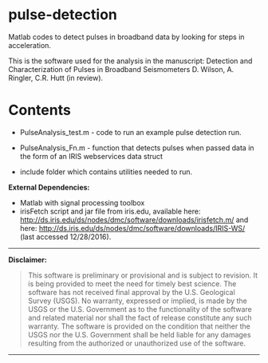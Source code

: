 # pulse-detection

Matlab codes to detect pulses in broadband data by looking for steps in acceleration.

This is the software used for the analysis in the manuscript: Detection and Characterization of Pulses in Broadband Seismometers
D. Wilson, A. Ringler, C.R. Hutt (in review).

Contents
======
* PulseAnalysis_test.m  - code to run an example pulse detection run.

* PulseAnalysis_Fn.m - function that detects pulses when passed data in the form of an IRIS webservices data struct

* include folder which contains utilities needed to run.

**External Dependencies:**
 * Matlab with signal processing toolbox
 * irisFetch script and jar file from iris.edu, available here: http://ds.iris.edu/ds/nodes/dmc/software/downloads/irisfetch.m/ and here:
http://ds.iris.edu/ds/nodes/dmc/software/downloads/IRIS-WS/ (last accessed 12/28/2016).

---------------------------------------------------------

**Disclaimer:**

>This software is preliminary or provisional and is subject to revision. It is 
being provided to meet the need for timely best science. The software has not 
received final approval by the U.S. Geological Survey (USGS). No warranty, 
expressed or implied, is made by the USGS or the U.S. Government as to the 
functionality of the software and related material nor shall the fact of release 
constitute any such warranty. The software is provided on the condition that 
neither the USGS nor the U.S. Government shall be held liable for any damages 
resulting from the authorized or unauthorized use of the software.

---------------------------------------------------------
